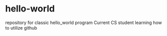 # hello-world
repository for classic hello_world program
Current CS student learning how to utilize github
